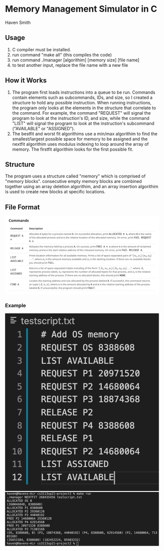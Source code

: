 # Memory Management Simulator in C
Haven Smith<br/>
## Usage
1. C compiler must be installed.
1. run command "make all" (this compiles the code)
2. run command ./manager [algorithim] [memory size] [file name]
3. to test another input, replace the file name with a new file
## How it Works
1. The program first loads instructions into a queue to be run. Commands contain elements such as subcommands, IDs, and size, so I created a structure to hold any possible instruction. When running instructions, the program only looks at the elements in the structure that correlate to the command. For example, the command "REQUEST" will signal the program to look at the instruction's ID, and size, while the command "LIST" will signal the program to look at the instruction's subcommand ("AVAILABLE" or "ASSIGNED").
2. The bestfit and worst fit algorithims use a min/max algorithim to find the smallest/largest possible space for memory to be assigned and the nextfit algorithim uses modulus indexing to loop around the array of memory. The firstfit algorithim looks for the first possible fit.
## Structure
The program uses a structure called "memory" which is comprised of "memory blocks". consecutive empty memory blocks are combined together using an array deletion algorithim, and an array insertion algorithim is used to create new blocks at specific locations.
## File Format
![commands](/images/commands.png)
### Example
![commands](/images/example.png)
![commands](/images/exampleout.png)
